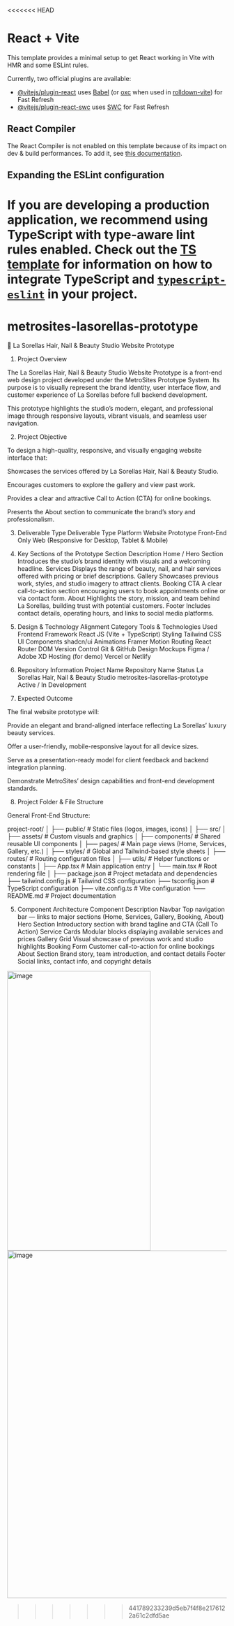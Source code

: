 <<<<<<< HEAD
# React + Vite

This template provides a minimal setup to get React working in Vite with HMR and some ESLint rules.

Currently, two official plugins are available:

- [@vitejs/plugin-react](https://github.com/vitejs/vite-plugin-react/blob/main/packages/plugin-react) uses [Babel](https://babeljs.io/) (or [oxc](https://oxc.rs) when used in [rolldown-vite](https://vite.dev/guide/rolldown)) for Fast Refresh
- [@vitejs/plugin-react-swc](https://github.com/vitejs/vite-plugin-react/blob/main/packages/plugin-react-swc) uses [SWC](https://swc.rs/) for Fast Refresh

## React Compiler

The React Compiler is not enabled on this template because of its impact on dev & build performances. To add it, see [this documentation](https://react.dev/learn/react-compiler/installation).

## Expanding the ESLint configuration

If you are developing a production application, we recommend using TypeScript with type-aware lint rules enabled. Check out the [TS template](https://github.com/vitejs/vite/tree/main/packages/create-vite/template-react-ts) for information on how to integrate TypeScript and [`typescript-eslint`](https://typescript-eslint.io) in your project.
=======
# metrosites-lasorellas-prototype
💅 La Sorellas Hair, Nail & Beauty Studio
Website Prototype
1. Project Overview

The La Sorellas Hair, Nail & Beauty Studio Website Prototype is a front-end web design project developed under the MetroSites Prototype System.
Its purpose is to visually represent the brand identity, user interface flow, and customer experience of La Sorellas before full backend development.

This prototype highlights the studio’s modern, elegant, and professional image through responsive layouts, vibrant visuals, and seamless user navigation.

2. Project Objective

To design a high-quality, responsive, and visually engaging website interface that:

Showcases the services offered by La Sorellas Hair, Nail & Beauty Studio.

Encourages customers to explore the gallery and view past work.

Provides a clear and attractive Call to Action (CTA) for online bookings.

Presents the About section to communicate the brand’s story and professionalism.

3. Deliverable Type
Deliverable	Type	Platform
Website Prototype	Front-End Only	Web (Responsive for Desktop, Tablet & Mobile)



4. Key Sections of the Prototype
Section	Description
Home / Hero Section	Introduces the studio’s brand identity with visuals and a welcoming headline.
Services	Displays the range of beauty, nail, and hair services offered with pricing or brief descriptions.
Gallery	Showcases previous work, styles, and studio imagery to attract clients.
Booking CTA	A clear call-to-action section encouraging users to book appointments online or via contact form.
About	Highlights the story, mission, and team behind La Sorellas, building trust with potential customers.
Footer	Includes contact details, operating hours, and links to social media platforms.



5. Design & Technology Alignment
Category	Tools & Technologies Used
Frontend Framework	React JS (Vite + TypeScript)
Styling	Tailwind CSS
UI Components	shadcn/ui
Animations	Framer Motion
Routing	React Router DOM
Version Control	Git & GitHub
Design Mockups	Figma / Adobe XD
Hosting (for demo)	Vercel or Netlify


7. Repository Information
Project Name	Repository Name	Status
La Sorellas Hair, Nail & Beauty Studio	metrosites-lasorellas-prototype	Active / In Development


8. Expected Outcome

The final website prototype will:

Provide an elegant and brand-aligned interface reflecting La Sorellas’ luxury beauty services.

Offer a user-friendly, mobile-responsive layout for all device sizes.

Serve as a presentation-ready model for client feedback and backend integration planning.

Demonstrate MetroSites’ design capabilities and front-end development standards.


8. Project Folder & File Structure

General Front-End Structure:

project-root/
│
├── public/                  # Static files (logos, images, icons)
│
├── src/
│   ├── assets/              # Custom visuals and graphics
│   ├── components/          # Shared reusable UI components
│   ├── pages/               # Main page views (Home, Services, Gallery, etc.)
│   ├── styles/              # Global and Tailwind-based style sheets
│   ├── routes/              # Routing configuration files
│   ├── utils/               # Helper functions or constants
│   ├── App.tsx              # Main application entry
│   └── main.tsx             # Root rendering file
│
├── package.json             # Project metadata and dependencies
├── tailwind.config.js       # Tailwind CSS configuration
├── tsconfig.json            # TypeScript configuration
├── vite.config.ts           # Vite configuration
└── README.md                # Project documentation

5. Component Architecture
Component	Description
Navbar	Top navigation bar — links to major sections (Home, Services, Gallery, Booking, About)
Hero Section	Introductory section with brand tagline and CTA (Call To Action)
Service Cards	Modular blocks displaying available services and prices
Gallery Grid	Visual showcase of previous work and studio highlights
Booking Form	Customer call-to-action for online bookings
About Section	Brand story, team introduction, and contact details
Footer	Social links, contact info, and copyright details


<img width="329" height="640" alt="image" src="https://github.com/user-attachments/assets/e9c28813-1ff5-4006-8908-7ba8d960df16" />



<img width="1187" height="796" alt="image" src="https://github.com/user-attachments/assets/f38917fb-9323-450e-9317-80d4e9c212b1" />

>>>>>>> 441789233239d5eb7f4f8e2176122a61c2dfd5ae
